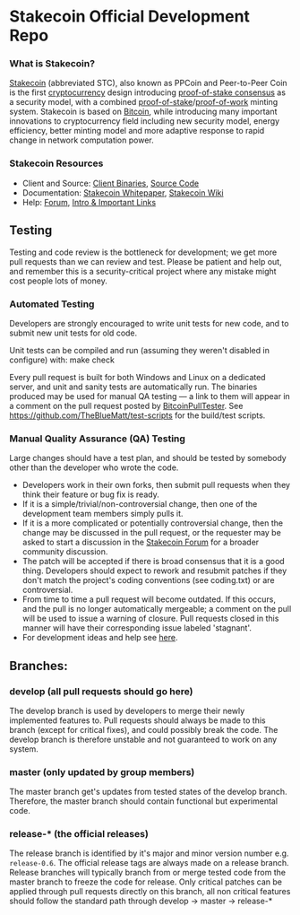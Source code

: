 
Stakecoin Official Development Repo
==================================

### What is Stakecoin?
[Stakecoin](https://stakecoin.net) (abbreviated STC), also known as PPCoin and Peer-to-Peer Coin is the first [cryptocurrency](https://en.wikipedia.org/wiki/Cryptocurrency) design introducing [proof-of-stake consensus](https://stakecoin.net/assets/paper/stakecoin-paper.pdf) as a security model, with a combined [proof-of-stake](https://stakecoin.net/assets/paper/stakecoin-paper.pdf)/[proof-of-work](https://en.wikipedia.org/wiki/Proof-of-work_system) minting system. Stakecoin is based on [Bitcoin](https://bitcoin.org), while introducing many important innovations to cryptocurrency field including new security model, energy efficiency, better minting model and more adaptive response to rapid change in network computation power.

### Stakecoin Resources
* Client and Source:
[Client Binaries](https://stakecoin.net/download),
[Source Code](https://github.com/bitbaba/stakecoin)
* Documentation: [Stakecoin Whitepaper](https://stakecoin.net/whitepaper),
[Stakecoin Wiki](https://github.com/bitbaba/stakecoin/wiki)
* Help: 
[Forum](https://talk.stakecoin.net),
[Intro & Important Links](https://talk.stakecoin.net/t/what-is-stakecoin-intro-important-links/2889)

Testing
-------

Testing and code review is the bottleneck for development; we get more pull
requests than we can review and test. Please be patient and help out, and
remember this is a security-critical project where any mistake might cost people
lots of money.

### Automated Testing

Developers are strongly encouraged to write unit tests for new code, and to
submit new unit tests for old code.

Unit tests can be compiled and run (assuming they weren't disabled in configure) with:
  make check

Every pull request is built for both Windows and Linux on a dedicated server,
and unit and sanity tests are automatically run. The binaries produced may be
used for manual QA testing — a link to them will appear in a comment on the
pull request posted by [BitcoinPullTester](https://github.com/BitcoinPullTester). See https://github.com/TheBlueMatt/test-scripts
for the build/test scripts.

### Manual Quality Assurance (QA) Testing

Large changes should have a test plan, and should be tested by somebody other
than the developer who wrote the code.

* Developers work in their own forks, then submit pull requests when they think their feature or bug fix is ready.
* If it is a simple/trivial/non-controversial change, then one of the development team members simply pulls it.
* If it is a more complicated or potentially controversial change, then the change may be discussed in the pull request, or the requester may be asked to start a discussion in the [Stakecoin Forum](https://talk.stakecoin.net) for a broader community discussion. 
* The patch will be accepted if there is broad consensus that it is a good thing. Developers should expect to rework and resubmit patches if they don't match the project's coding conventions (see coding.txt) or are controversial.
* From time to time a pull request will become outdated. If this occurs, and the pull is no longer automatically mergeable; a comment on the pull will be used to issue a warning of closure.  Pull requests closed in this manner will have their corresponding issue labeled 'stagnant'.
* For development ideas and help see [here](https://talk.stakecoin.net/c/protocol).

## Branches:

### develop (all pull requests should go here)
The develop branch is used by developers to merge their newly implemented features to.
Pull requests should always be made to this branch (except for critical fixes), and could possibly break the code.
The develop branch is therefore unstable and not guaranteed to work on any system.

### master (only updated by group members)
The master branch get's updates from tested states of the develop branch.
Therefore, the master branch should contain functional but experimental code.

### release-* (the official releases)
The release branch is identified by it's major and minor version number e.g. `release-0.6`.
The official release tags are always made on a release branch.
Release branches will typically branch from or merge tested code from the master branch to freeze the code for release.
Only critical patches can be applied through pull requests directly on this branch, all non critical features should follow the standard path through develop -> master -> release-*
